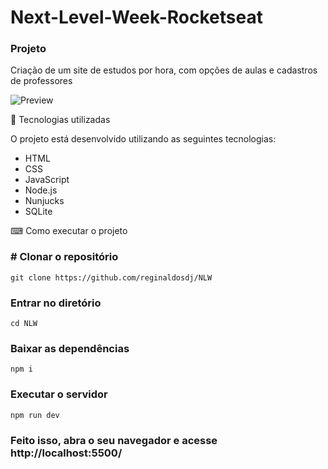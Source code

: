 # Next-Level-Week-Rocketseat
<h3>Projeto</h3>

<p>Criação de um site de estudos por hora, com opções de aulas e cadastros de professores</p>

![Preview](https://github.com/reginaldosdj/Next-Level-Week-Rocketseat/blob/master/images/preview.png)

🚀 Tecnologias utilizadas

O projeto está desenvolvido utilizando as seguintes tecnologias:
 <ul>
    <li>HTML</li>
    <li>CSS</li>
    <li>JavaScript</li>
    <li>Node.js</li>
    <li>Nunjucks</li>
    <li>SQLite</li>
    </ul>
 
⌨ Como executar o projeto

<h3># Clonar o repositório</h3>

````
git clone https://github.com/reginaldosdj/NLW
````
<h3> Entrar no diretório</h3>

````
cd NLW
````
<h3> Baixar as dependências</h3>

````
npm i
````
<h3> Executar o servidor</h3>

````
npm run dev
````
<h3>Feito isso, abra o seu navegador e acesse http://localhost:5500/</h3>

